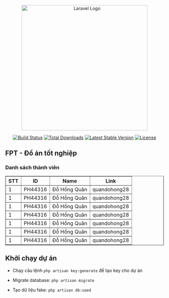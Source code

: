 <p align="center"><a href="https://laravel.com" target="_blank"><img src="https://raw.githubusercontent.com/laravel/art/master/logo-lockup/5%20SVG/2%20CMYK/1%20Full%20Color/laravel-logolockup-cmyk-red.svg" width="400" alt="Laravel Logo"></a></p>

<p align="center">
<a href="https://github.com/laravel/framework/actions"><img src="https://github.com/laravel/framework/workflows/tests/badge.svg" alt="Build Status"></a>
<a href="https://packagist.org/packages/laravel/framework"><img src="https://img.shields.io/packagist/dt/laravel/framework" alt="Total Downloads"></a>
<a href="https://packagist.org/packages/laravel/framework"><img src="https://img.shields.io/packagist/v/laravel/framework" alt="Latest Stable Version"></a>
<a href="https://packagist.org/packages/laravel/framework"><img src="https://img.shields.io/packagist/l/laravel/framework" alt="License"></a>
</p>

## FPT - Đồ án tốt nghiệp

### Danh sách thành viên

<table border="1">
    <thead>
        <tr>
            <th>STT</th>
            <th>ID</th>
            <th>Name</th>
            <th>Link</th>
        </tr>
    </thead>
    <tbody>
        <tr>
            <td>1</td>
            <td>PH44316</td>
            <td>Đỗ Hồng Quân</td>
            <td>quandohong28</td>
        </tr>
        <tr>
            <td>1</td>
            <td>PH44316</td>
            <td>Đỗ Hồng Quân</td>
            <td>quandohong28</td>
        </tr>
        <tr>
            <td>1</td>
            <td>PH44316</td>
            <td>Đỗ Hồng Quân</td>
            <td>quandohong28</td>
        </tr>
        <tr>
            <td>1</td>
            <td>PH44316</td>
            <td>Đỗ Hồng Quân</td>
            <td>quandohong28</td>
        </tr>
        <tr>
            <td>1</td>
            <td>PH44316</td>
            <td>Đỗ Hồng Quân</td>
            <td>quandohong28</td>
        </tr>
        <tr>
            <td>1</td>
            <td>PH44316</td>
            <td>Đỗ Hồng Quân</td>
            <td>quandohong28</td>
        </tr>
        <tr>
            <td>1</td>
            <td>PH44316</td>
            <td>Đỗ Hồng Quân</td>
            <td>quandohong28</td>
        </tr>
    </tbody>
</table>

## Khởi chạy dự án


- Chạy câu lệnh `php artisan key:generate` để tạo key cho dự án

- Migrate database: `php artisan migrate`

- Tạo dữ liệu fake: `php artisan db:seed`

